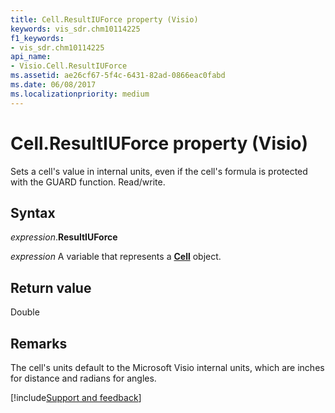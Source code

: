 ```yaml
---
title: Cell.ResultIUForce property (Visio)
keywords: vis_sdr.chm10114225
f1_keywords:
- vis_sdr.chm10114225
api_name:
- Visio.Cell.ResultIUForce
ms.assetid: ae26cf67-5f4c-6431-82ad-0866eac0fabd
ms.date: 06/08/2017
ms.localizationpriority: medium
---
```



# Cell.ResultIUForce property (Visio)

Sets a cell's value in internal units, even if the cell's formula is protected with the GUARD function. Read/write.


## Syntax

_expression_.**ResultIUForce**

_expression_ A variable that represents a **[Cell](Visio.Cell.md)** object.


## Return value

Double


## Remarks

The cell's units default to the Microsoft Visio internal units, which are inches for distance and radians for angles.

[!include[Support and feedback](~/includes/feedback-boilerplate.md)]